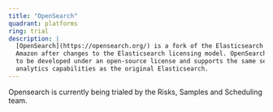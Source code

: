```yaml
---
title: "OpenSearch"
quadrant: platforms
ring: trial
description: |
  [OpenSearch](https://opensearch.org/) is a fork of the Elasticsearch tool by
  Amazon after changes to the Elasticsearch licensing model. OpenSearch continues
  to be developed under an open-source license and supports the same search and
  analytics capabilities as the original Elasticsearch.
---
```


Opensearch is currently being trialed by the Risks, Samples and Scheduling team.
